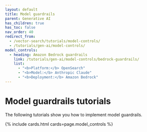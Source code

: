 ```yaml
---
layout: default
title: Model guardrails
parent: Generative AI
has_children: true
has_toc: false
nav_order: 40
redirect_from:
  - /vector-search/tutorials/model-controls/
  - /tutorials/gen-ai/model-controls/
model_controls:
  - heading: Amazon Bedrock guardrails
    link: /tutorials/gen-ai/model-controls/bedrock-guardrails/
    list:
      - "<b>Platform:</b> OpenSearch"
      - "<b>Model:</b> Anthropic Claude"  
      - "<b>Deployment:</b> Amazon Bedrock"   
---
```


# Model guardrails tutorials

The following tutorials show you how to implement model guardrails.

{% include cards.html cards=page.model_controls %}